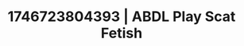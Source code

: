 ---
categories:
- Nude shadows
- Retro fantasy play
- AI-generated
- Cosplay
- Wet skin
- ASMR
- After dark play
- AI girlfriend fantasy
image: /assets/images/1746723804393.jpg
layout: post
seo:
  description: Featured content with artistic Scat Fetish, ABDL Play. HD images available.
  keywords: Scat Fetish, ABDL Play
  og_image: /assets/images/1746723804393.jpg
  schema_type: VisualArtwork
tags:
- '#1746723804393'
- ABDL Play
- Scat Fetish
title: 1746723804393 | ABDL Play Scat Fetish
---